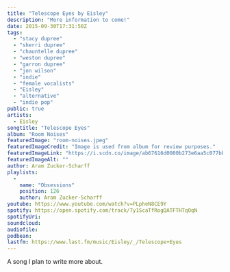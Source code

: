 ```yaml
---
title: "Telescope Eyes by Eisley"
description: "More information to come!"
date: 2015-09-30T17:31:50Z
tags:
  - "stacy dupree"
  - "sherri dupree"
  - "chauntelle dupree"
  - "weston dupree"
  - "garron dupree"
  - "jon wilson"
  - "indie"
  - "female vocalists"
  - "Eisley"
  - "alternative"
  - "indie pop"
public: true
artists:
  - Eisley
songtitle: "Telescope Eyes"
album: "Room Noises"
featuredImage: "room-noises.jpeg"
featuredImageCredit: "Image is used from album for review purposes."
featuredImageLink: "https://i.scdn.co/image/ab67616d0000b273e6aa5c077bb02d241afb9c30"
featuredImageAlt: ""
author: Aram Zucker-Scharff
playlists:
  -
    name: "Obsessions"
    position: 126
    author: Aram Zucker-Scharff
youtube: https://www.youtube.com/watch?v=PLpheN8CE9Y
spotify: https://open.spotify.com/track/7y1ScaTfRogQATFTHTqOqN
spotifyUri: 
soundcloud:
audiofile:
podbean:
lastfm: https://www.last.fm/music/Eisley/_/Telescope+Eyes
---
```


A song I plan to write more about.
		